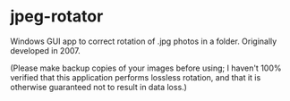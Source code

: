 # jpeg-rotator
Windows GUI app to correct rotation of .jpg photos in a folder. Originally developed in 2007.

(Please make backup copies of your images before using; I haven't 100% verified that this application performs lossless rotation, and that it is otherwise guaranteed not to result in data loss.)
